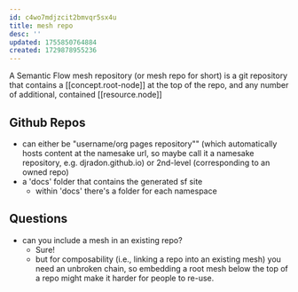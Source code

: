 ```yaml
---
id: c4wo7mdjzcit2bmvqr5sx4u
title: mesh repo
desc: ''
updated: 1755850764884
created: 1729878955236
---
```


A Semantic Flow mesh repository (or mesh repo for short) is a git repository that contains a [[concept.root-node]] at the top of the repo, and any number of additional, contained [[resource.node]]


## Github Repos

- can either be "username/org pages repository"" (which automatically hosts content at the namesake url, so maybe call it a namesake repository, e.g. djradon.github.io) or 2nd-level (corresponding to an owned repo)
- a 'docs' folder that contains the generated sf site
    - within 'docs' there's a folder for each namespace
  
## Questions

- can you include a mesh in an existing repo?
  - Sure!
  - but for composability (i.e., linking a repo into an existing mesh) you need an unbroken chain, so embedding a root mesh below the top of a repo might make it harder for people to re-use. 
